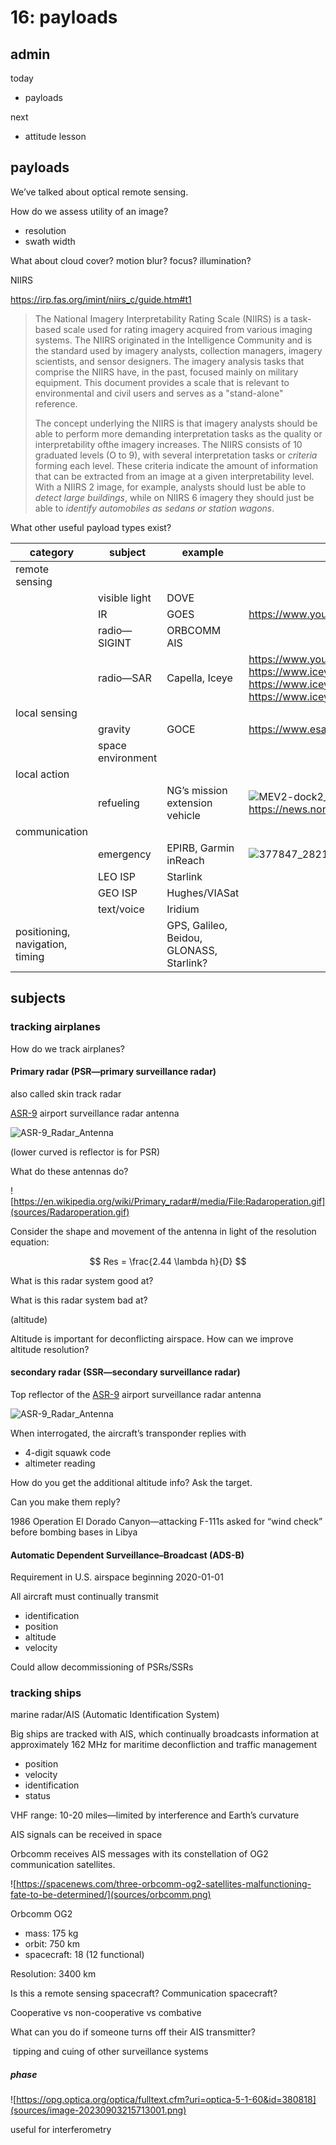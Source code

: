 # 16: payloads



## admin

today

- payloads

next

- attitude lesson



 ## payloads

We’ve talked about optical remote sensing. 



How do we assess utility of an image? 

- resolution
- swath width



What about cloud cover? motion blur? focus? illumination?



NIIRS

https://irp.fas.org/imint/niirs_c/guide.htm#t1



> The National Imagery Interpretability Rating Scale (NIIRS) is a  task-based scale used for rating imagery acquired from various imaging  systems. The NIIRS originated in the Intelligence Community and is the  standard used by imagery analysts, collection managers, imagery  scientists, and sensor designers. The imagery analysis tasks that  comprise the NIIRS have, in the past, focused mainly on military  equipment. This document provides a scale that is relevant to  environmental and civil users and serves as a "stand-alone" reference.
>
> The concept underlying the NIIRS is that imagery  analysts should be able to perform more demanding interpretation tasks  as the quality or interpretability ofthe imagery increases. The NIIRS  consists of 10 graduated levels (O to 9), with several interpretation  tasks or *criteria* forming each level. These criteria indicate the amount of information that can be extracted from an image at a given  interpretability level. With a NIIRS 2 image, for example, analysts  should lust be able to *detect large buildings*, while on NIIRS 6 imagery they should just be able to *identify automobiles as sedans or  station wagons*.





What other useful payload types exist? 



| category       | subject           | example               | image/link                                     |
| -------------- | ----------------- | --------------------- | ---------------------------------------------- |
| remote sensing |                   |                       |                                                |
|                | visible light     | DOVE                  |                                                |
|                | IR                | GOES                  | https://www.youtube.com/watch?v=WBz_WHlbVic&t=4s |
|                | radio—SIGINT            | ORBCOMM AIS    |                                                |
|                | radio—SAR             | Capella, Iceye | https://www.youtube.com/watch?v=u2bUKEi9It4&t=2s<br />https://www.iceye.com/vos-talk1-video-page (11:30)<br />https://www.iceye.com/vos-talk3-video-page (14:44)<br />https://www.iceye.com/vos-talk5-video-page (5:00, 15:00) |
| local sensing  |                   |                       |                                                |
|                | gravity           | GOCE                  | https://www.esa.int/Applications/Observing_the_Earth/FutureEO/GOCE/GOCE_the_first_seismometer_in_orbit |
|                | space environment |                       |                                                |
| local action  |                   |                       |                                                |
|  | refueling | NG’s mission extension vehicle | ![MEV2-dock2_4eacd056-8237-4b4b-8b94-84afa4a87e75-prv](sources/MEV2-dock2_4eacd056-8237-4b4b-8b94-84afa4a87e75-prv.jpg)<br />https://news.northropgrumman.com/multimedia/video/space/spacelogistics-mev-2 (1:40) |
| communication  |                   |                       |                                                |
|                | emergency         | EPIRB, Garmin inReach | ![377847_28215_S](sources/377847_28215_S.webp) |
|                | LEO ISP           | Starlink              |                                                |
|                | GEO ISP           | Hughes/VIASat         |                                                |
|                | text/voice        | Iridium               |                                                |
| positioning, <br />navigation, <br />timing |                   | GPS, Galileo, <br />Beidou, GLONASS, <br />Starlink? |                                                |



## subjects



### tracking airplanes

How do we track airplanes?

#### Primary radar (PSR—primary surveillance radar)

also called skin track radar

[ASR-9](https://en.wikipedia.org/wiki/Airport_surveillance_radar) airport surveillance radar antenna

![ASR-9_Radar_Antenna](sources/ASR-9_Radar_Antenna.jpg)

(lower curved is reflector is for PSR)

What do these antennas do? 

![https://en.wikipedia.org/wiki/Primary_radar#/media/File:Radaroperation.gif](sources/Radaroperation.gif)

Consider the shape and movement of the antenna in light of the resolution equation: 

$$
Res = \frac{2.44 \lambda h}{D}
$$

What is this radar system good at?

What is this radar system bad at?

(altitude)

Altitude is important for deconflicting airspace. How can we improve altitude resolution?

#### secondary radar (SSR—secondary surveillance radar)

Top reflector of the [ASR-9](https://en.wikipedia.org/wiki/Airport_surveillance_radar) airport surveillance radar antenna

![ASR-9_Radar_Antenna](sources/ASR-9_Radar_Antenna.jpg)

When interrogated, the aircraft’s transponder replies with 

- 4-digit squawk code 
- altimeter reading

How do you get the additional altitude info? Ask the target. 

Can you make them reply?

1986 Operation El Dorado Canyon—attacking F-111s asked for “wind check” before bombing bases in Libya

#### Automatic Dependent Surveillance–Broadcast (ADS-B)

Requirement in U.S. airspace beginning 2020-01-01

All aircraft must continually transmit

- identification
- position
- altitude
- velocity

Could allow decommissioning of PSRs/SSRs

### tracking ships

marine radar/AIS (Automatic Identification System)

Big ships are tracked with AIS, which continually broadcasts information at approximately 162 MHz for maritime deconfliction and traffic management

- position
- velocity
- identification
- status

VHF range: 10-20 miles—limited by interference and Earth’s curvature

AIS signals can be received in space

Orbcomm receives AIS messages with its constellation of OG2 communication satellites. 

![https://spacenews.com/three-orbcomm-og2-satellites-malfunctioning-fate-to-be-determined/](sources/orbcomm.png)

Orbcomm OG2 

- mass: 175 kg
- orbit: 750 km
- spacecraft: 18 (12 functional)

Resolution: 3400 km

Is this a remote sensing spacecraft? Communication spacecraft? 

Cooperative vs non-cooperative vs combative

What can you do if someone turns off their AIS transmitter?

​    tipping and cuing of other surveillance systems



##### phase

![https://opg.optica.org/optica/fulltext.cfm?uri=optica-5-1-60&id=380818](sources/image-20230903215713001.png)

useful for interferometry

